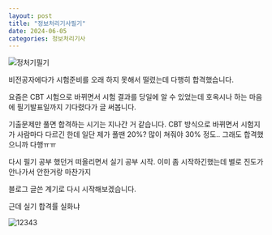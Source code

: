 ```yaml
---
layout: post
title: "정보처리기사필기"
date: 2024-06-05
categories: 정보처리기사
---
```


![정처기필기](https://github.com/ymind14563/personalities/assets/163737600/abf40d06-aa78-4ee5-bc69-dfdf913d8d2b)


비전공자에다가 시험준비를 오래 하지 못해서 떨렸는데 다행히 합격했습니다.

요즘은 CBT 시험으로 바뀌면서 시험 결과를 당일에 알 수 있었는데
호옥시나 하는 마음에 필기발표일까지 기다렸다가 글 써봅니다.

기출문제만 풀면 합격하는 시기는 지나간 거 같습니다.
CBT 방식으로 바뀌면서 시험지가 사람마다 다르긴 한데 일단 제가 풀땐 20%? 많이 쳐줘야 30% 정도.. 그래도 합격했으니까 다행ㅠㅠ

다시 필기 공부 했던거 떠올리면서 실기 공부 시작.
이미 좀 시작하긴했는데 별로 진도가 안나가서 안한거랑 마찬가지

블로그 글쓴 계기로 다시 시작해보겠습니다.

근데 실기 합격률 실화냐

![12343](https://github.com/ymind14563/personalities/assets/163737600/4f0e2277-684f-42ca-8eac-a7219f46ca0e)


